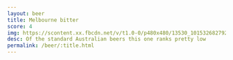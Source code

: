 ```yaml
---
layout: beer
title: Melbourne bitter
score: 4
img: https://scontent.xx.fbcdn.net/v/t1.0-0/p480x480/13530_10153268279263745_7432093397688380903_n.jpg?oh=95a0847bf361605e0d1ab52cb531eb94&oe=5874C3E4
desc: Of the standard Australian beers this one ranks pretty low
permalink: /beer/:title.html
---
```

